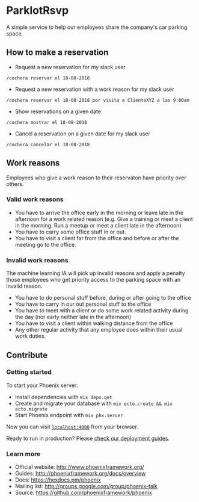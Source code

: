 # ParklotRsvp

A simple service to help our employees share the company's car parking space.

## How to make a reservation

* Request a new reservation for my slack user

`/cochera reservar el 18-08-2018`

* Request a new reservation with a work reason for my slack user

`/cochera reservar el 18-08-2018 por visita a ClienteXYZ a las 9:00am`

* Show reservations on a given date

`/cochera mostrar el 18-08-2018`

* Cancel a reservation on a given date for my slack user

`/cochera cancelar el 18-08-2018`

## Work reasons

Employees who give a work reason to their reservaton have priority over others.

### Valid work reasons

* You have to arrive the office early in the morning or leave late in the afternoon for a work related reason (e.g. Give a training or meet a client in the morning. Run a meetup or meet a client late in the afternoon)
* You have to carry some office stuff in or out.
* You have to visit a client far from the office and before or after the meeting go to the office.

### Invalid work reasons

The machine learning IA will pick up invalid reasons and apply a penalty those employees who get priority access to the parking space with an invalid reason.

* You have to do personal stuff before, during or after going to the office
* You have to carry in our out personal stuff to the office
* You have to meet with a client or do some work related activity during the day (nor early neither late in the afternoon)
* You have to visit a client within walking distance from the office
* Any other regular activity that any employee does within their usual work duties.

## Contribute

### Getting started

To start your Phoenix server:

  * Install dependencies with `mix deps.get`
  * Create and migrate your database with `mix ecto.create && mix ecto.migrate`
  * Start Phoenix endpoint with `mix phx.server`

Now you can visit [`localhost:4000`](http://localhost:4000) from your browser.

Ready to run in production? Please [check our deployment guides](http://www.phoenixframework.org/docs/deployment).

### Learn more

  * Official website: http://www.phoenixframework.org/
  * Guides: http://phoenixframework.org/docs/overview
  * Docs: https://hexdocs.pm/phoenix
  * Mailing list: http://groups.google.com/group/phoenix-talk
  * Source: https://github.com/phoenixframework/phoenix
